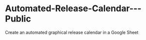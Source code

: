 # Automated-Release-Calendar---Public
Create an automated graphical release calendar in a Google Sheet
